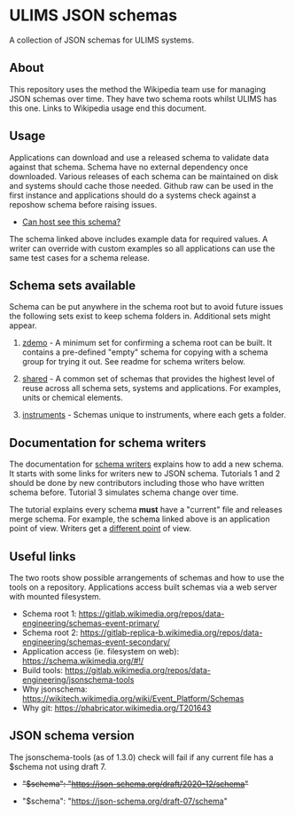 # ULIMS JSON schemas

A collection of JSON schemas for ULIMS systems.

## About

This repository uses the method the Wikipedia team
use for managing JSON schemas over time. They have
two schema roots whilst ULIMS has this one. Links
to Wikipedia usage end this document.

## Usage

Applications can download and use a released schema to
validate data against that schema. Schema have no
external dependency once downloaded. Various releases
of each schema can be maintained on disk and systems
should cache those needed. Github raw can be used in
the first instance and applications should do a systems
check against a reposhow schema before raising issues.

* [Can host see this schema?](sroot/zdemo/reposhow/advslow/1.0.0.json?raw=1)

The schema linked above includes example data for required
values. A writer can override with custom examples so all
applications can use the same test cases for a schema release.

## Schema sets available

Schema can be put anywhere in the schema root but to avoid
future issues the following sets exist to keep
schema folders in. Additional sets might appear.

1. [zdemo](sroot/zdemo/readme.md) - A minimum set for
   confirming a schema root can be built. It contains
   a pre-defined "empty" schema for copying with a
   schema group for trying it out. See readme for
   schema writers below.

2. [shared](sroot/shared/readme.md) - A common set of schemas
   that provides the highest level of reuse across all schema
   sets, systems and applications. For examples, units
   or chemical elements.
  
3. [instruments](sroot/instruments/readme.md) - Schemas 
   unique to instruments, where each gets a folder.

## Documentation for schema writers

The documentation for [schema writers](docs/readme.md) explains
how to add a new schema. It starts with some links for writers
new to JSON schema. Tutorials 1 and 2 should be done by
new contributors including those who have written
schema before. Tutorial 3 simulates schema change
over time.

The tutorial explains every schema **must**
have a "current" file and releases merge schema. For
example, the schema linked above is an application
point of view. Writers get
a [different point](sroot/zdemo/reposhow/advslow/current.json?raw=1)
of view. 

## Useful links

The two roots show possible arrangements of schemas and
how to use the tools on a repository. Applications access
built schemas via a web server with mounted filesystem. 

* Schema root 1: https://gitlab.wikimedia.org/repos/data-engineering/schemas-event-primary/
* Schema root 2: https://gitlab-replica-b.wikimedia.org/repos/data-engineering/schemas-event-secondary/
* Application access (ie. filesystem on web): https://schema.wikimedia.org/#!/
* Build tools: https://gitlab.wikimedia.org/repos/data-engineering/jsonschema-tools
* Why jsonschema: https://wikitech.wikimedia.org/wiki/Event_Platform/Schemas
* Why git: https://phabricator.wikimedia.org/T201643

## JSON schema version

The jsonschema-tools (as of 1.3.0) check will fail if any
current file has a $schema not using draft 7.
 
* ~~"$schema": "https://json-schema.org/draft/2020-12/schema"~~

* "$schema": "https://json-schema.org/draft-07/schema"